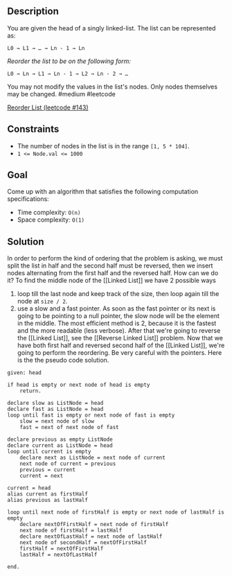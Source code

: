 ## Description
You are given the head of a singly linked-list. The list can be represented as:

```
L0 → L1 → … → Ln - 1 → Ln
```

_Reorder the list to be on the following form:_

```
L0 → Ln → L1 → Ln - 1 → L2 → Ln - 2 → …
```

You may not modify the values in the list's nodes. Only nodes themselves may be changed.
#medium #leetcode 

[Reorder List (leetcode #143)](https://leetcode.com/problems/reorder-list/)

## Constraints
* The number of nodes in the list is in the range `[1, 5 * 104]`.
* `1 <= Node.val <= 1000`

## Goal
Come up with an algorithm that satisfies the following computation specifications:
* Time complexity: `O(n)`
* Space complexity: `O(1)`

## Solution
In order to perform the kind of ordering that the problem is asking, we must split the list in half and the second half must be reversed, then we insert nodes alternating from the first half and the reversed half. How can we do it? To find the middle node of the [[Linked List]] we have 2 possible ways
1. loop till the last node and keep track of the size, then loop again till the node at `size / 2`.
2. use a slow and a fast pointer. As soon as the fast pointer or its next is going to be pointing to a null pointer, the slow node will be the element in the middle.
The most efficient method is 2, because it is the fastest and the more readable (less verbose).
After that we're going to reverse the [[Linked List]], see the [[Reverse Linked List]] problem.
Now that we have both first half and reversed second half of the [[Linked List]], we're going to perform the reordering. Be very careful with the pointers.
Here is the the pseudo code solution.
```
given: head

if head is empty or next node of head is empty
	return.

declare slow as ListNode = head
declare fast as ListNode = head
loop until fast is empty or next node of fast is empty
	slow = next node of slow
	fast = next of next node of fast

declare previous as empty ListNode
declare current as ListNode = head
loop until current is empty
	declare next as ListNode = next node of current
	next node of current = previous
	previous = current
	current = next

current = head
alias current as firstHalf
alias previous as lastHalf

loop until next node of firstHalf is empty or next node of lastHalf is empty
	declare nextOfFirstHalf = next node of firstHalf
	next node of firstHalf = lastHalf
	declare nextOfLastHalf = next node of lastHalf
	next node of secondHalf = nextOfFirstHalf
	firstHalf = nextOfFirstHalf
	lastHalf = nextOfLastHalf

end.
```